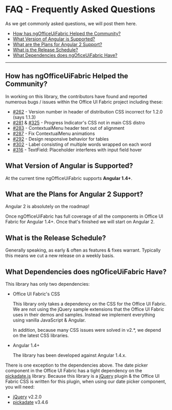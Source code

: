 # FAQ - Frequently Asked Questions

As we get commonly asked questions, we will post them here.

- [How has ngOfficeUiFabric Helped the Community?](#)
- [What Version of Angular is Supported?](#)
- [What are the Plans for Angular 2 Support?](#)
- [What is the Release Schedule?](#)
- [What Dependencies does ngOficeUiFabric Have?](#)

---

## How has ngOfficeUiFabric Helped the Community?

In working on this library, the contributors have found and reported numerous bugs / issues within the Office UI Fabric project including these:

- [#262](https://github.com/OfficeDev/Office-UI-Fabric/issues/262) - Version number in header of distribution CSS incorrect for 1.2.0 (says 1.1.3)
- [#281](https://github.com/OfficeDev/Office-UI-Fabric/issues/281) & [#325](https://github.com/OfficeDev/Office-UI-Fabric/issues/325) - Progress Indicator's CSS not in main CSS distro
- [#283](https://github.com/OfficeDev/Office-UI-Fabric/issues/283) - ContextualMenu header text out of alignment
- [#287](https://github.com/OfficeDev/Office-UI-Fabric/issues/287) - Fix ContextualMenu animations
- [#292](https://github.com/OfficeDev/Office-UI-Fabric/issues/292) - Design responsive behavior for tables
- [#302](https://github.com/OfficeDev/Office-UI-Fabric/issues/302) - Label consisting of multiple words wrapped on each word
- [#316](https://github.com/OfficeDev/Office-UI-Fabric/issues/316) - TextField: Placeholder interferes with input field hover

## What Version of Angular is Supported?

At the current time ngOfficeUiFabric supports **Angular 1.4+**.

## What are the Plans for Angular 2 Support?

Angular 2 is absolutely on the roadmap!

Once ngOfficeUiFabric has full coverage of all the components in Office UI Fabric for Angular 1.4+. Once that's finished we will start on Angular 2.

## What is the Release Schedule?

Generally speaking, as early & often as features & fixes warrant. Typically this means we cut a new release on a weekly basis.

## What Dependencies does ngOficeUiFabric Have?

This library has only two dependencies:

- Office UI Fabric's CSS

  This library only takes a dependency on the CSS for the Office UI Fabric. We are not using the jQuery sample extensions that the Office UI Fabric uses in their demos and samples. Instead we implement everything using vanilla JavaScript & Angular.

  In addition, because many CSS issues were solved in v2.*, we depend on the latest CSS libraries.

- Angular 1.4+

  The library has been developed against Angular 1.4.x.

There is one exception to the dependencies above. The date picker component in the Office UI Fabric has a tight dependency on the [pickadate.js](http://amsul.ca/pickadate.js/) library. Because this library is a [jQuery](http://jquery.com/) plugin & the Office UI Fabric CSS is written for this plugin, when using our date picker component, you will need:

- [jQuery](https://www.npmjs.com/package/jquery) v2.2.0
- [pickadate](https://www.npmjs.com/package/pickadate) v3.4.6